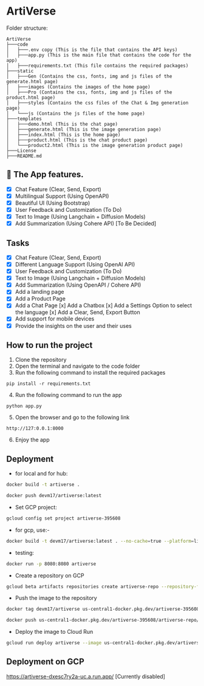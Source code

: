 # ArtiVerse

Folder structure:

```
ArtiVerse
├───code
│   ├───.env copy (This is the file that contains the API keys)
│   ├───app.py (This is the main file that contains the code for the app)
│   ├───requirements.txt (This file contains the required packages)
├───static
│   ├───Gen (Contains the css, fonts, img and js files of the generate.html page)
│   ├───images (Contains the images of the home page)
│   ├───Pro (Contains the css, fonts, img and js files of the product.html page)
│   ├───styles (Contains the css files of the Chat & Img generation page)
│   └───js (Contains the js files of the home page)
├───templates
│   ├───demo.html (This is the chat page)
│   ├───generate.html (This is the image generation page)
│   ├───index.html (This is the home page)
│   ├───product.html (This is the chat product page)
│   └───product2.html (This is the image generation product page)
├───License
├───README.md
```

## 🎉 The App features.

-   [x] Chat Feature (Clear, Send, Export)
-   [x] Multilingual Support (Using OpenAPI)
-   [x] Beautiful UI (Using Bootstrap)
-   [x] User Feedback and Customization (To Do)
-   [x] Text to Image (Using Langchain + Diffusion Models)
-   [x] Add Summarization (Using Cohere API) [To Be Decided]

## Tasks

-   [x] Chat Feature (Clear, Send, Export)
-   [x] Different Language Support (Using OpenAI API)
-   [x] User Feedback and Customization (To Do)
-   [x] Text to Image (Using Langchain + Diffusion Models)
-   [x] Add Summarization (Using OpenAPI / Cohere API)
-   [x] Add a landing page
-   [x] Add a Product Page
-   [x] Add a Chat Page
        [x] Add a Chatbox
        [x] Add a Settings Option to select the language
        [x] Add a Clear, Send, Export Button
-   [x] Add support for mobile devices
-   [x] Provide the insights on the user and their uses

## How to run the project

1. Clone the repository
2. Open the terminal and navigate to the code folder
3. Run the following command to install the required packages

```
pip install -r requirements.txt
```

4. Run the following command to run the app

```
python app.py
```

5. Open the browser and go to the following link

```
http://127:0.0.1:8000
```

6. Enjoy the app

## Deployment

-   for local and for hub:

```bash
docker build -t artiverse .
```

```bash
docker push devm17/artiverse:latest
```

-   Set GCP project:

```bash
gcloud config set project artiverse-395608
```

-   for gcp, use:-

```bash
docker build -t devm17/artiverse:latest . --no-cache=true --platform=linux/amd64
```

-   testing:

```bash
docker run -p 8080:8080 artiverse
```

-   Create a repository on GCP

```bash
gcloud beta artifacts repositories create artiverse-repo --repository-format=docker --location=us-central1 --description="ArtiVerse Flask app repository"
```

-   Push the image to the repository

```bash
docker tag devm17/artiverse us-central1-docker.pkg.dev/artiverse-395608/artiverse-repo/artiverse:latest
```

```bash
docker push us-central1-docker.pkg.dev/artiverse-395608/artiverse-repo/artiverse
```

-   Deploy the image to Cloud Run

```bash
gcloud run deploy artiverse --image us-central1-docker.pkg.dev/artiverse-395608/artiverse-repo/artiverse --platform managed --region us-central1
```

## Deployment on GCP

https://artiverse-dxesc7ry2a-uc.a.run.app/ [Currently disabled]

